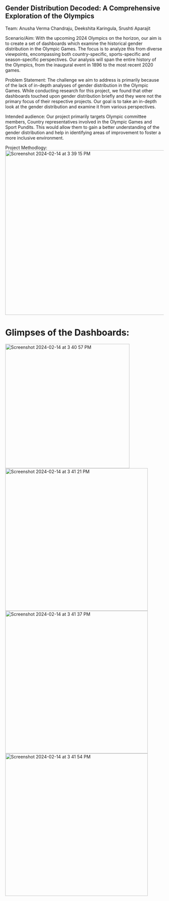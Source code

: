 ## Gender Distribution Decoded: A Comprehensive Exploration of the Olympics 

Team: Anusha Verma Chandraju, Deekshita Karingula, Srushti Aparajit


Scenario/Aim: With the upcoming 2024 Olympics on the horizon, our aim is to create a set of dashboards which examine the historical gender distribution in the Olympic Games. The focus is to analyze this from diverse viewpoints, encompassing both country-specific, sports-specific and season-specific perspectives. Our analysis will span the entire history of the Olympics, from the inaugural event in 1896 to the most recent 2020 games.

Problem Statement: The challenge we aim to address is primarily because of the lack of in-depth analyses of gender distribution in the Olympic Games. While conducting research for this project, we found that other dashboards touched upon gender distribution briefly and they were not the primary focus of their respective projects. Our goal is to take an in-depth look at the gender distribution and examine it from various perspectives.

Intended audience: Our project primarily targets Olympic committee members, Country representatives involved in the Olympic Games and Sport Pundits. This would allow them to gain a better understanding of the gender distribution and help in identifying areas of improvement to foster a more inclusive environment.

Project Methodlogy:
<img width="523" alt="Screenshot 2024-02-14 at 3 39 15 PM" src="https://github.com/anushavc/Overview-of-Gender-Distribution-in-the-Olympics/assets/61351780/5f656fe2-d86a-4cc4-9d10-5254a1f22ea2">

# Glimpses of the Dashboards:
<img width="395" alt="Screenshot 2024-02-14 at 3 40 57 PM" src="https://github.com/anushavc/Overview-of-Gender-Distribution-in-the-Olympics/assets/61351780/60699a2f-4f25-4f96-b921-6e0e851de517">

<img width="453" alt="Screenshot 2024-02-14 at 3 41 21 PM" src="https://github.com/anushavc/Overview-of-Gender-Distribution-in-the-Olympics/assets/61351780/49afb6f2-8c11-40b5-983f-42c7b77d1032">

<img width="453" alt="Screenshot 2024-02-14 at 3 41 37 PM" src="https://github.com/anushavc/Overview-of-Gender-Distribution-in-the-Olympics/assets/61351780/5cf289a9-5339-4288-a483-d6bbda08f702">

<img width="453" alt="Screenshot 2024-02-14 at 3 41 54 PM" src="https://github.com/anushavc/Overview-of-Gender-Distribution-in-the-Olympics/assets/61351780/16223090-4cdc-4228-90cc-9db5bd9bd6d6">


